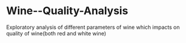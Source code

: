 # Wine--Quality-Analysis
Exploratory analysis of different parameters  of wine which impacts on quality of  wine(both red and white wine)
